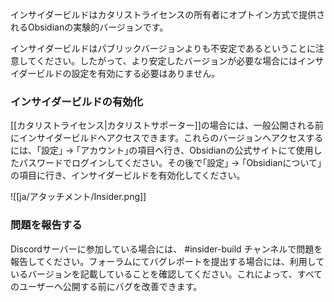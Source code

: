インサイダービルドはカタリストライセンスの所有者にオプトイン方式で提供されるObsidianの実験的バージョンです。

インサイダービルドはパブリックバージョンよりも不安定であるということに注意してください。したがって、より安定したバージョンが必要な場合にはインサイダービルドの設定を有効にする必要はありません。

### インサイダービルドの有効化

[[カタリストライセンス|カタリストサポーター]]の場合には、一般公開される前にインサイダービルドへアクセスできます。これらのバージョンへアクセスするには、｢設定｣ → ｢アカウント｣の項目へ行き、Obsidianの公式サイトにて使用したパスワードでログインしてください。その後で｢設定｣ → ｢Obsidianについて｣の項目に行き、インサイダービルドを有効化してください。

![[ja/アタッチメント/Insider.png]]

### 問題を報告する

Discordサーバーに参加している場合には、 #insider-build チャンネルで問題を報告してください。フォーラムにてバグレポートを提出する場合には、利用しているバージョンを記載していることを確認してください。これによって、すべてのユーザーへ公開する前にバグを改善できます。